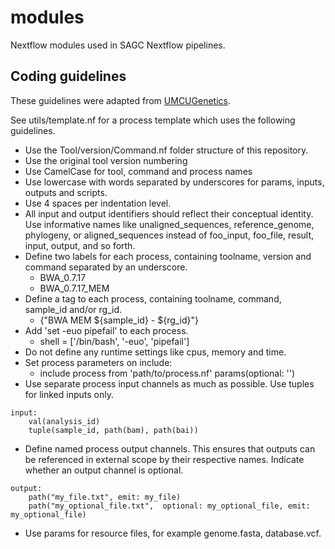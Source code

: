 # modules

Nextflow modules used in SAGC Nextflow pipelines.

## Coding guidelines

These guidelines were adapted from [UMCUGenetics](https://github.com/UMCUGenetics/NextflowModules/tree/3890843e528a14ada068294c21df731db7126c21).

See utils/template.nf for a process template which uses the following guidelines.

* Use the Tool/version/Command.nf folder structure of this repository.
* Use the original tool version numbering
* Use CamelCase for tool, command and process names
* Use lowercase with words separated by underscores for params, inputs, outputs and scripts.
* Use 4 spaces per indentation level.
* All input and output identifiers should reflect their conceptual identity. Use informative names like unaligned_sequences, reference_genome, phylogeny, or aligned_sequences instead of foo_input, foo_file, result, input, output, and so forth.
* Define two labels for each process, containing toolname, version and command separated by an underscore.
    * BWA_0.7.17
    * BWA_0.7.17_MEM
* Define a tag to each process, containing toolname, command, sample_id and/or rg_id.
    * {"BWA MEM ${sample_id} - ${rg_id}"}
* Add 'set -euo pipefail' to each process.
    * shell = ['/bin/bash', '-euo', 'pipefail']
* Do not define any runtime settings like cpus, memory and time.
* Set process parameters on include:
    * include process from 'path/to/process.nf' params(optional: '')
* Use separate process input channels as much as possible. Use tuples for linked inputs only.

```
input:
    val(analysis_id)
    tuple(sample_id, path(bam), path(bai))
```

* Define named process output channels. This ensures that outputs can be referenced in external scope by their respective names. Indicate whether an output channel is optional.

```
output:
    path("my_file.txt", emit: my_file)
    path("my_optional_file.txt",  optional: my_optional_file, emit: my_optional_file)
```

* Use params for resource files, for example genome.fasta, database.vcf.
